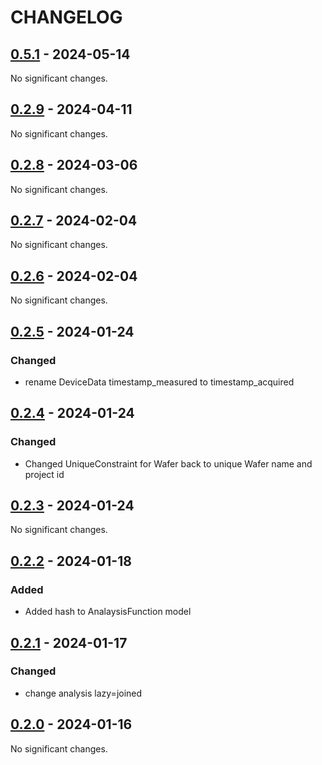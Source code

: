 # CHANGELOG

<!-- towncrier release notes start -->

## [0.5.1](https://github.com/doplaydo/dodata_core/releases/v0.5.1) - 2024-05-14

No significant changes.


## [0.2.9](https://github.com/doplaydo/dodata_core/releases/v0.2.9) - 2024-04-11

No significant changes.


## [0.2.8](https://github.com/doplaydo/dodata_core/releases/v0.2.8) - 2024-03-06

No significant changes.


## [0.2.7](https://github.com/doplaydo/dodata_core/releases/v0.2.7) - 2024-02-04

No significant changes.


## [0.2.6](https://github.com/doplaydo/dodata_core/releases/v0.2.6) - 2024-02-04

No significant changes.


## [0.2.5](https://github.com/doplaydo/dodata_core/releases/v0.2.5) - 2024-01-24


### Changed

- rename DeviceData timestamp_measured to timestamp_acquired 

## [0.2.4](https://github.com/doplaydo/dodata_core/releases/v0.2.4) - 2024-01-24


### Changed

- Changed UniqueConstraint for Wafer back to unique Wafer name and project id 

## [0.2.3](https://github.com/doplaydo/dodata_core/releases/v0.2.3) - 2024-01-24

No significant changes.


## [0.2.2](https://github.com/doplaydo/dodata_core/releases/v0.2.2) - 2024-01-18


### Added

- Added hash to AnalaysisFunction model 

## [0.2.1](https://github.com/doplaydo/dodata_core/releases/v0.2.1) - 2024-01-17


### Changed

- change analysis lazy=joined


## [0.2.0](https://github.com/doplaydo/dodata_core/releases/v0.2.0) - 2024-01-16

No significant changes.
